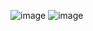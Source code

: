 ![image](https://github.com/user-attachments/assets/0a7c3b78-4e8c-46ac-983b-777e4b321428)
![image](https://github.com/user-attachments/assets/090ded72-2ede-418e-8e69-af6642606587)
